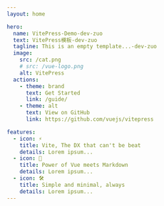 ```yaml
---
layout: home

hero:
  name: VitePress-Demo-dev-zuo
  text: VitePress模板-dev-zuo
  tagline: This is an empty template...-dev-zuo
  image:
    src: /cat.png
    # src: /vue-logo.png
    alt: VitePress
  actions:
    - theme: brand
      text: Get Started
      link: /guide/
    - theme: alt
      text: View on GitHub
      link: https://github.com/vuejs/vitepress

features:
  - icon: ⚡️
    title: Vite, The DX that can't be beat
    details: Lorem ipsum...
  - icon: 🖖
    title: Power of Vue meets Markdown
    details: Lorem ipsum...
  - icon: 🛠️
    title: Simple and minimal, always
    details: Lorem ipsum...
---
```

